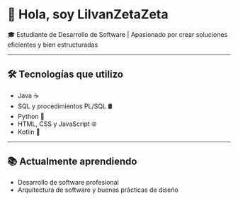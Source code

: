 # 👋 Hola, soy LilvanZetaZeta

🎓 Estudiante de Desarrollo de Software | Apasionado por crear soluciones eficientes y bien estructuradas

---

## 🛠️ Tecnologías que utilizo

- Java ☕  
- SQL y procedimientos PL/SQL 🛢️  
- Python 🐍  
- HTML, CSS y JavaScript 🌐  
- Kotlin 📱

---

## 📚 Actualmente aprendiendo

- Desarrollo de software profesional  
- Arquitectura de software y buenas prácticas de diseño  
